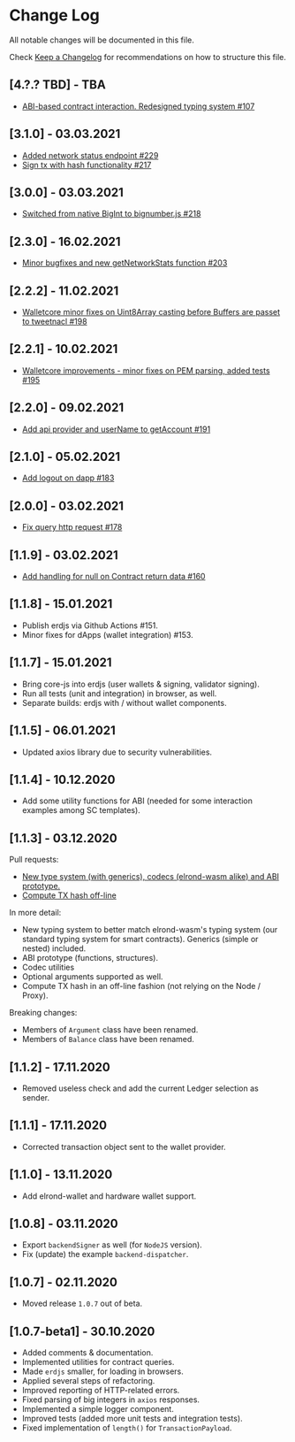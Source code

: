 # Change Log

All notable changes will be documented in this file.

Check [Keep a Changelog](http://keepachangelog.com/) for recommendations on how to structure this file.

## [4.?.? TBD] - TBA
 - [ABI-based contract interaction. Redesigned typing system #107](https://github.com/ElrondNetwork/elrond-sdk/pull/107)

## [3.1.0] - 03.03.2021
- [Added network status endpoint #229](https://github.com/ElrondNetwork/elrond-sdk/pull/229)
- [Sign tx with hash functionality #217](https://github.com/ElrondNetwork/elrond-sdk/pull/217)

## [3.0.0] - 03.03.2021
 - [Switched from native BigInt to bignumber.js #218](https://github.com/ElrondNetwork/elrond-sdk/pull/218)

## [2.3.0] - 16.02.2021
 - [Minor bugfixes and new getNetworkStats function #203](https://github.com/ElrondNetwork/elrond-sdk/pull/203)

## [2.2.2] - 11.02.2021
 - [Walletcore minor fixes on Uint8Array casting before Buffers are passet to tweetnacl #198](https://github.com/ElrondNetwork/elrond-sdk/pull/198)

## [2.2.1] - 10.02.2021
 - [Walletcore improvements - minor fixes on PEM parsing, added tests #195](https://github.com/ElrondNetwork/elrond-sdk/pull/195)

## [2.2.0] - 09.02.2021
 - [Add api provider and userName to getAccount #191](https://github.com/ElrondNetwork/elrond-sdk/pull/191)

## [2.1.0] - 05.02.2021
 - [Add logout on dapp #183](https://github.com/ElrondNetwork/elrond-sdk/pull/183)

## [2.0.0] - 03.02.2021
 - [Fix query http request #178](https://github.com/ElrondNetwork/elrond-sdk/pull/178)

## [1.1.9] - 03.02.2021
 - [Add handling for null on Contract return data #160](https://github.com/ElrondNetwork/elrond-sdk/pull/160)

## [1.1.8] - 15.01.2021

 - Publish erdjs via Github Actions #151.
 - Minor fixes for dApps (wallet integration) #153.

## [1.1.7] - 15.01.2021

- Bring core-js into erdjs (user wallets & signing, validator signing).
- Run all tests (unit and integration) in browser, as well.
- Separate builds: erdjs with / without wallet components.


## [1.1.5] - 06.01.2021
 - Updated axios library due to security vulnerabilities.

## [1.1.4] - 10.12.2020
 - Add some utility functions for ABI (needed for some interaction examples among SC templates).

## [1.1.3] - 03.12.2020

Pull requests:
 - [New type system (with generics), codecs (elrond-wasm alike) and ABI prototype.](https://github.com/ElrondNetwork/elrond-sdk/pull/87)
 - [Compute TX hash off-line](https://github.com/ElrondNetwork/elrond-sdk/pull/93)

In more detail:
 - New typing system to better match elrond-wasm's typing system (our standard typing system for smart contracts). Generics (simple or nested) included.
 - ABI prototype (functions, structures).
 - Codec utilities
 - Optional arguments supported as well.
 - Compute TX hash in an off-line fashion (not relying on the Node / Proxy).

Breaking changes:
 - Members of `Argument` class have been renamed.
 - Members of `Balance` class have been renamed.

## [1.1.2] - 17.11.2020
 - Removed useless check and add the current Ledger selection as sender.

## [1.1.1] - 17.11.2020
 - Corrected transaction object sent to the wallet provider.

## [1.1.0] - 13.11.2020
 - Add elrond-wallet and hardware wallet support.

## [1.0.8] - 03.11.2020
 - Export `backendSigner` as well (for `NodeJS` version).
 - Fix (update) the example `backend-dispatcher`.

## [1.0.7] - 02.11.2020
 - Moved release `1.0.7` out of beta.

## [1.0.7-beta1] - 30.10.2020

 - Added comments & documentation.
 - Implemented utilities for contract queries.
 - Made `erdjs` smaller, for loading in browsers.
 - Applied several steps of refactoring.
 - Improved reporting of HTTP-related errors.
 - Fixed parsing of big integers in `axios` responses.
 - Implemented a simple logger component.
 - Improved tests (added more unit tests and integration tests).
 - Fixed implementation of `length()` for `TransactionPayload`.

